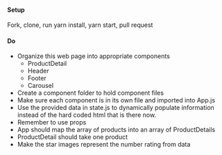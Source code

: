 #### Setup
Fork, clone, run yarn install, yarn start, pull request

#### Do
 * Organize this web page into appropriate components
   * ProductDetail
   * Header
   * Footer
   * Carousel
 * Create a component folder to hold component files
 * Make sure each component is in its own file and imported into App.js
 * Use the provided data in state.js to dynamically populate information instead of the hard coded html that is there now.
* Remember to use props
* App should map the array of products into an array of ProductDetails
* ProductDetail should take one product
* Make the star images represent the number rating from data
